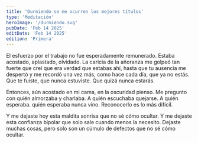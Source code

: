 ```yaml
---
title: 'Durmiendo se me ocurren los mejores títulos'
type: 'Meditación'
heroImage: '/durmiendo.svg'
pubDate: 'Feb 14 2025'
editDate: 'Feb 14 2025'
edition: 'Primera'
---
```


El esfuerzo por el trabajo no fue esperadamente remunerado. Estaba acostado, aplastado, olvidado. La caricia de la añoranza me golpeó tan fuerte que creí que era verdad que estabas ahí, hasta que tu ausencia me despertó y me recordó una vez más, como hace cada día, que ya no estás. Que te fuiste, que nunca estuviste. Que quizá nunca estarás.

Entonces, aún acostado en mi cama, en la oscuridad pienso. Me pregunto con quién almorzaba y charlaba. A quién escuchaba quejarse. A quién esperaba. quién esperaba nunca vino. Reconocerlo es lo más difícil.

Y me dejaste hoy esta maldita sonrisa que no sé cómo ocultar. Y me dejaste esta confianza bipolar que solo sale cuando menos la necesito. Dejaste muchas cosas, pero solo son un cúmulo de defectos que no sé cómo ocultar.
